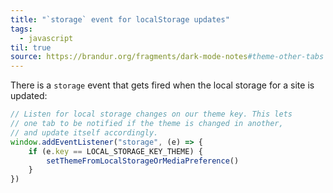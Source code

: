 ```yaml
---
title: "`storage` event for localStorage updates"
tags:
  - javascript
til: true
source: https://brandur.org/fragments/dark-mode-notes#theme-other-tabs
---
```


There is a `storage` event that gets fired when the local storage for a site is updated:

```js
// Listen for local storage changes on our theme key. This lets
// one tab to be notified if the theme is changed in another,
// and update itself accordingly.
window.addEventListener("storage", (e) => {
    if (e.key == LOCAL_STORAGE_KEY_THEME) {
        setThemeFromLocalStorageOrMediaPreference()
    }
})
```
